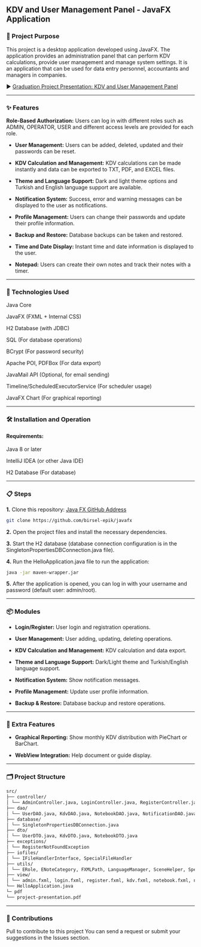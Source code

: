 ## KDV and User Management Panel - JavaFX Application

### 🎯 Project Purpose
This project is a desktop application developed using JavaFX. The application provides an administration panel that can perform KDV calculations, provide user management and manage system settings. It is an application that can be used for data entry personnel, accountants and managers in companies.

▶ [Graduation Project Presentation: KDV and User Management Panel](https://github.com/birsel-epik/javafx/tree/main/pdf/project-presentaiton.pdf)


---
### ✨ Features
**Role-Based Authorization:** Users can log in with different roles such as ADMIN, OPERATOR, USER and different access levels are provided for each role.

- **User Management:** Users can be added, deleted, updated and their passwords can be reset.

- **KDV Calculation and Management:** KDV calculations can be made instantly and data can be exported to TXT, PDF, and EXCEL files.

- **Theme and Language Support:** Dark and light theme options and Turkish and English language support are available.

- **Notification System:** Success, error and warning messages can be displayed to the user as notifications.

- **Profile Management:** Users can change their passwords and update their profile information.

- **Backup and Restore:** Database backups can be taken and restored.

- **Time and Date Display:** Instant time and date information is displayed to the user.

- **Notepad:** Users can create their own notes and track their notes with a timer.

---

### 🧰 Technologies Used
Java Core

JavaFX (FXML + Internal CSS)

H2 Database (with JDBC)

SQL (For database operations)

BCrypt (For password security)

Apache POI, PDFBox (For data export)

JavaMail API (Optional, for email sending)

Timeline/ScheduledExecutorService (For scheduler usage)

JavaFX Chart (For graphical reporting)

---

### 🛠 Installation and Operation
#### Requirements:
Java 8 or later

IntelliJ IDEA (or other Java IDE)

H2 Database (For database)

---

### 📋 Steps
**1.** Clone this repository: [Java FX GitHub Address](https://github.com/birsel-epik/javafx)

```sh
git clone https://github.com/birsel-epik/javafx
```

**2.** Open the project files and install the necessary dependencies.

**3.** Start the H2 database (database connection configuration is in the SingletonPropertiesDBConnection.java file).

**4.** Run the HelloApplication.java file to run the application:

```sh
java -jar maven-wrapper.jar
```

**5.** After the application is opened, you can log in with your username and password (default user: admin/root).

---

### 📦 Modules
- **Login/Register:** User login and registration operations.

- **User Management:** User adding, updating, deleting operations.

- **KDV Calculation and Management:** KDV calculation and data export.

- **Theme and Language Support:** Dark/Light theme and Turkish/English language support.

- **Notification System:** Show notification messages.

- **Profile Management:** Update user profile information.

- **Backup & Restore:** Database backup and restore operations.

---

### 🚀 Extra Features
- **Graphical Reporting:** Show monthly KDV distribution with PieChart or BarChart.

- **WebView Integration:** Help document or guide display.

---

### 🗂 Project Structure

```sh
src/
├── controller/
│ └── AdminController.java, LoginController.java, RegisterController.java, ProfileController.java, KdvController.java, NotebookController.java, NotificationPopupController.java
├── dao/
│ └── UserDAO.java, KdvDAO.java, NotebookDAO.java, NotificationDAO.java ...
├── database/
│ └── SingletonPropertiesDBConnection.java
├── dto/
│ └── UserDTO.java, KdvDTO.java, NotebookDTO.java
├── exceptions/
│ └── RegisterNotFoundException
├── iofiles/
│ └── IFileHandlerInterface, SpecialFileHandler
├── utils/
│ └── ERole, ENoteCategory, FXMLPath, LanguageManager, SceneHelper, SpecialColor
├── view/
│ └── admin.fxml, login.fxml, register.fxml, kdv.fxml, notebook.fxml, notification-popup.fxml, profile.fxml
└── HelloApplication.java
└─ pdf
└── project-presentation.pdf
```

---
### 🤝 Contributions
Pull to contribute to this project You can send a request or submit your suggestions in the Issues section.